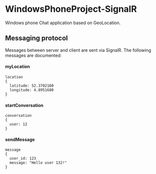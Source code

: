 WindowsPhoneProject-SignalR
===========================
Windows phone Chat application based on GeoLocation.



## Messaging protocol
Messages between server and client are sent via SignalR. The following messages are documented:

#### myLocation
```
location
{
  latitude: 52.3702160
  longitude: 4.8951680
}
```

#### startConversation
```
conversation
{
  user: 12
}
```

#### sendMessage
```
message
{
  user_id: 123
  message: "Hello user 132!"
}
```

